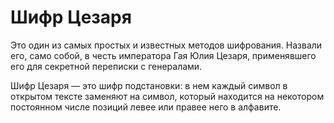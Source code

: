 # Шифр Цезаря
Это один из самых простых и известных методов шифрования. Назвали его, само собой, в честь императора Гая Юлия Цезаря, применявшего его для секретной переписки с генералами.

Шифр Цезаря — это шифр подстановки: в нем каждый символ в открытом тексте заменяют на символ, который находится на некотором постоянном числе позиций левее или правее него в алфавите.